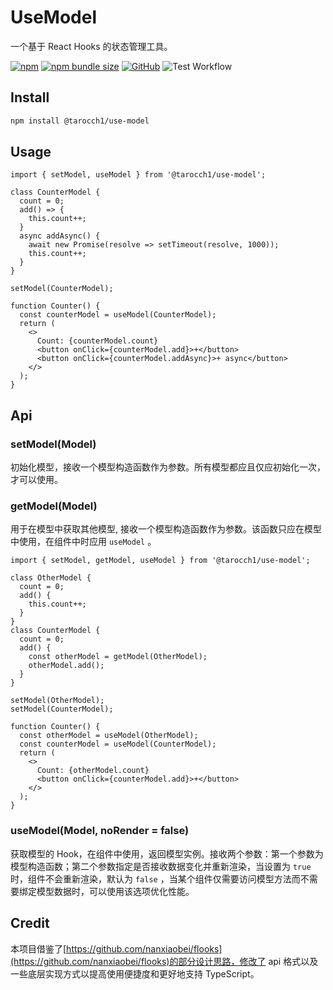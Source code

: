 # UseModel

一个基于 React Hooks 的状态管理工具。

[![npm](https://img.shields.io/npm/v/@tarocch1/use-model)](https://www.npmjs.com/package/@tarocch1/use-model)
[![npm bundle size](https://img.shields.io/bundlephobia/min/@tarocch1/use-model)](https://bundlephobia.com/result?p=@tarocch1/use-model)
[![GitHub](https://img.shields.io/github/license/tarocch1/use-model)](https://github.com/Tarocch1/use-model/blob/master/LICENSE)
![Test Workflow](https://github.com/Tarocch1/use-model/workflows/Test%20Workflow/badge.svg)

## Install

```bash
npm install @tarocch1/use-model
```

## Usage

```tsx
import { setModel, useModel } from '@tarocch1/use-model';

class CounterModel {
  count = 0;
  add() => {
    this.count++;
  }
  async addAsync() {
    await new Promise(resolve => setTimeout(resolve, 1000));
    this.count++;
  }
}

setModel(CounterModel);

function Counter() {
  const counterModel = useModel(CounterModel);
  return (
    <>
      Count: {counterModel.count}
      <button onClick={counterModel.add}>+</button>
      <button onClick={counterModel.addAsync}>+ async</button>
    </>
  );
}
```

## Api

### setModel(Model)

初始化模型，接收一个模型构造函数作为参数。所有模型都应且仅应初始化一次，才可以使用。

### getModel(Model)

用于在模型中获取其他模型, 接收一个模型构造函数作为参数。该函数只应在模型中使用，在组件中时应用 `useModel` 。

```tsx
import { setModel, getModel, useModel } from '@tarocch1/use-model';

class OtherModel {
  count = 0;
  add() {
    this.count++;
  }
}
class CounterModel {
  count = 0;
  add() {
    const otherModel = getModel(OtherModel);
    otherModel.add();
  }
}

setModel(OtherModel);
setModel(CounterModel);

function Counter() {
  const otherModel = useModel(OtherModel);
  const counterModel = useModel(CounterModel);
  return (
    <>
      Count: {otherModel.count}
      <button onClick={counterModel.add}>+</button>
    </>
  );
}
```

### useModel(Model, noRender = false)

获取模型的 Hook，在组件中使用，返回模型实例。接收两个参数：第一个参数为模型构造函数；第二个参数指定是否接收数据变化并重新渲染，当设置为 `true` 时，组件不会重新渲染，默认为 `false` ，当某个组件仅需要访问模型方法而不需要绑定模型数据时，可以使用该选项优化性能。

## Credit

本项目借鉴了[https://github.com/nanxiaobei/flooks](https://github.com/nanxiaobei/flooks)的部分设计思路，修改了 api 格式以及一些底层实现方式以提高使用便捷度和更好地支持 TypeScript。
